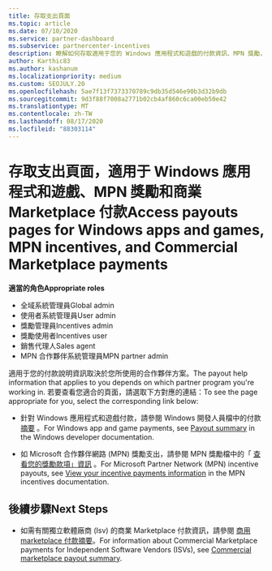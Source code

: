 ```yaml
---
title: 存取支出頁面
ms.topic: article
ms.date: 07/10/2020
ms.service: partner-dashboard
ms.subservice: partnercenter-incentives
description: 瞭解如何存取適用于您的 Windows 應用程式和遊戲的付款資訊、MPN 獎勵，以及獨立軟體廠商的商業 Marketplace 款項。
author: Karthic83
ms.author: kashanum
ms.localizationpriority: medium
ms.custom: SEOJULY.20
ms.openlocfilehash: 5ae7f13f7373370789c9db35d546e90b3d32b9db
ms.sourcegitcommit: 9d3f88f7008a2771b02cb4af860c6ca00eb50e42
ms.translationtype: MT
ms.contentlocale: zh-TW
ms.lasthandoff: 08/17/2020
ms.locfileid: "88303114"
---
```

# <a name="access-payouts-pages-for-windows-apps-and-games-mpn-incentives-and-commercial-marketplace-payments"></a><span data-ttu-id="772cb-103">存取支出頁面，適用于 Windows 應用程式和遊戲、MPN 獎勵和商業 Marketplace 付款</span><span class="sxs-lookup"><span data-stu-id="772cb-103">Access payouts pages for Windows apps and games, MPN incentives, and Commercial Marketplace payments</span></span>

<span data-ttu-id="772cb-104">**適當的角色**</span><span class="sxs-lookup"><span data-stu-id="772cb-104">**Appropriate roles**</span></span>
-   <span data-ttu-id="772cb-105">全域系統管理員</span><span class="sxs-lookup"><span data-stu-id="772cb-105">Global admin</span></span>
-   <span data-ttu-id="772cb-106">使用者系統管理員</span><span class="sxs-lookup"><span data-stu-id="772cb-106">User admin</span></span>
-   <span data-ttu-id="772cb-107">獎勵管理員</span><span class="sxs-lookup"><span data-stu-id="772cb-107">Incentives admin</span></span>
-   <span data-ttu-id="772cb-108">獎勵使用者</span><span class="sxs-lookup"><span data-stu-id="772cb-108">Incentives user</span></span>
-   <span data-ttu-id="772cb-109">銷售代理人</span><span class="sxs-lookup"><span data-stu-id="772cb-109">Sales agent</span></span>
-   <span data-ttu-id="772cb-110">MPN 合作夥伴系統管理員</span><span class="sxs-lookup"><span data-stu-id="772cb-110">MPN partner admin</span></span>

<span data-ttu-id="772cb-111">適用于您的付款說明資訊取決於您所使用的合作夥伴方案。</span><span class="sxs-lookup"><span data-stu-id="772cb-111">The payout help information that applies to you depends on which partner program you're working in.</span></span> <span data-ttu-id="772cb-112">若要查看您適合的頁面，請選取下方對應的連結：</span><span class="sxs-lookup"><span data-stu-id="772cb-112">To see the page appropriate for you, select the corresponding link below:</span></span>

- <span data-ttu-id="772cb-113">針對 Windows 應用程式和遊戲付款，請參閱 Windows 開發人員檔中的付款 [摘要](https://docs.microsoft.com/windows/uwp/publish/payout-summary) 。</span><span class="sxs-lookup"><span data-stu-id="772cb-113">For Windows app and game payments, see [Payout summary](https://docs.microsoft.com/windows/uwp/publish/payout-summary) in the Windows developer documentation.</span></span>

- <span data-ttu-id="772cb-114">如 Microsoft 合作夥伴網路 (MPN) 獎勵支出，請參閱 MPN 獎勵檔中的「 [查看您的獎勵款項」資訊](understand-incentive-payouts.md) 。</span><span class="sxs-lookup"><span data-stu-id="772cb-114">For Microsoft Partner Network (MPN) incentive payouts, see [View your incentive payments information](understand-incentive-payouts.md) in the MPN incentives documentation.</span></span>

## <a name="next-steps"></a><span data-ttu-id="772cb-115">後續步驟</span><span class="sxs-lookup"><span data-stu-id="772cb-115">Next Steps</span></span>

- <span data-ttu-id="772cb-116">如需有關獨立軟體廠商 (Isv) 的商業 Marketplace 付款資訊，請參閱 [商用 marketplace 付款摘要](https://docs.microsoft.com/azure/marketplace/partner-center-portal/payout-summary)。</span><span class="sxs-lookup"><span data-stu-id="772cb-116">For information about Commercial Marketplace payments for Independent Software Vendors (ISVs), see [Commercial marketplace payout summary](https://docs.microsoft.com/azure/marketplace/partner-center-portal/payout-summary).</span></span>
